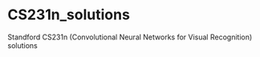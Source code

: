 # CS231n_solutions
Standford CS231n (Convolutional Neural Networks for Visual Recognition) solutions
